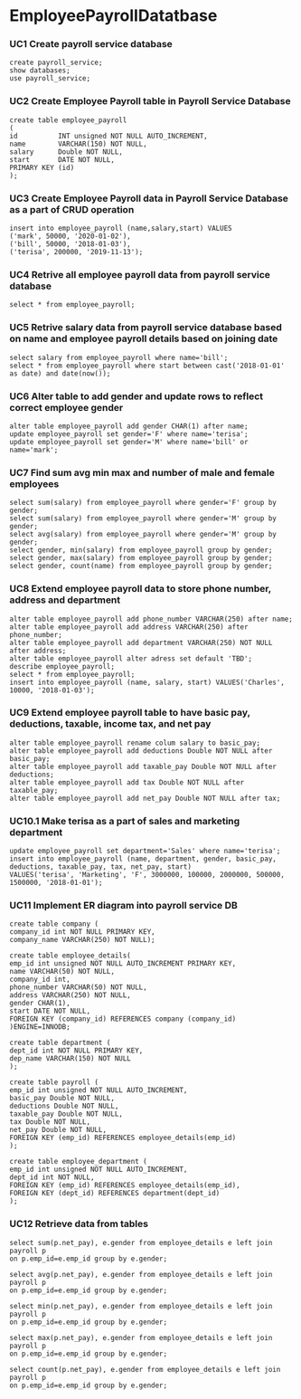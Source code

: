 # EmployeePayrollDatatbase

### UC1 Create payroll service database
```
create payroll_service;
show databases;
use payroll_service;
```

### UC2 Create Employee Payroll table in Payroll Service Database
```
create table employee_payroll
(
id          INT unsigned NOT NULL AUTO_INCREMENT,
name        VARCHAR(150) NOT NULL,
salary      Double NOT NULL,
start       DATE NOT NULL,
PRIMARY KEY (id)
);
```

### UC3 Create Employee Payroll data in Payroll Service Database as a part of CRUD operation
```
insert into employee_payroll (name,salary,start) VALUES
('mark', 50000, '2020-01-02'),
('bill', 50000, '2018-01-03'),
('terisa', 200000, '2019-11-13');
```

### UC4 Retrive all employee payroll data from payroll service database
```
select * from employee_payroll;
```

### UC5 Retrive salary data from payroll service database based on name and employee payroll details based on joining date
```
select salary from employee_payroll where name='bill';
select * from employee_payroll where start between cast('2018-01-01' as date) and date(now());
```

### UC6 Alter table to add gender and update rows to reflect correct employee gender
```
alter table employee_payroll add gender CHAR(1) after name;
update employee_payroll set gender='F' where name='terisa';
update employee_payroll set gender='M' where name='bill' or name='mark';
```

### UC7 Find sum avg min max and number of male and female employees
```
select sum(salary) from employee_payroll where gender='F' group by gender;
select sum(salary) from employee_payroll where gender='M' group by gender;
select avg(salary) from employee_payroll where gender='M' group by gender;
select gender, min(salary) from employee_payroll group by gender;
select gender, max(salary) from employee_payroll group by gender;
select gender, count(name) from employee_payroll group by gender;
```

### UC8 Extend employee payroll data to store phone number, address and department
```
alter table employee_payroll add phone_number VARCHAR(250) after name;
alter table employee_payroll add address VARCHAR(250) after phone_number;
alter table employee_payroll add department VARCHAR(250) NOT NULL after address;
alter table employee_payroll alter adress set default 'TBD';
describe employee_payroll;
select * from employee_payroll;
insert into employee_payroll (name, salary, start) VALUES('Charles', 10000, '2018-01-03');
```

### UC9 Extend employee payroll table to have basic pay, deductions, taxable, income tax, and net pay
```
alter table employee_payroll rename colum salary to basic_pay;
alter table employee_payroll add deductions Double NOT NULL after basic_pay;
alter table employee_payroll add taxable_pay Double NOT NULL after deductions;
alter table employee_payroll add tax Double NOT NULL after taxable_pay;
alter table employee_payroll add net_pay Double NOT NULL after tax;
```

### UC10.1 Make terisa as a part of sales and marketing department
```
update employee_payroll set department='Sales' where name='terisa';
insert into employee_payroll (name, department, gender, basic_pay, deductions, taxable_pay, tax, net_pay, start)
VALUES('terisa', 'Marketing', 'F', 3000000, 100000, 2000000, 500000, 1500000, '2018-01-01');
```
  
### UC11 Implement ER diagram into payroll service DB
```
create table company (
company_id int NOT NULL PRIMARY KEY,
company_name VARCHAR(250) NOT NULL);

create table employee_details(
emp_id int unsigned NOT NULL AUTO_INCREMENT PRIMARY KEY,
name VARCHAR(50) NOT NULL,
company_id int,
phone_number VARCHAR(50) NOT NULL,
address VARCHAR(250) NOT NULL,
gender CHAR(1),
start DATE NOT NULL,
FOREIGN KEY (company_id) REFERENCES company (company_id)
)ENGINE=INNODB;

create table department (
dept_id int NOT NULL PRIMARY KEY,
dep_name VARCHAR(150) NOT NULL
);

create table payroll (
emp_id int unsigned NOT NULL AUTO_INCREMENT,
basic_pay Double NOT NULL,
deductions Double NOT NULL,
taxable_pay Double NOT NULL,
tax Double NOT NULL,
net_pay Double NOT NULL,
FOREIGN KEY (emp_id) REFERENCES employee_details(emp_id)
);

create table employee_department (
emp_id int unsigned NOT NULL AUTO_INCREMENT,
dept_id int NOT NULL,
FOREIGN KEY (emp_id) REFERENCES employee_details(emp_id),
FOREIGN KEY (dept_id) REFERENCES department(dept_id)
);
```

### UC12 Retrieve data from tables
```
select sum(p.net_pay), e.gender from employee_details e left join payroll p
on p.emp_id=e.emp_id group by e.gender;

select avg(p.net_pay), e.gender from employee_details e left join payroll p
on p.emp_id=e.emp_id group by e.gender;

select min(p.net_pay), e.gender from employee_details e left join payroll p
on p.emp_id=e.emp_id group by e.gender;

select max(p.net_pay), e.gender from employee_details e left join payroll p
on p.emp_id=e.emp_id group by e.gender;

select count(p.net_pay), e.gender from employee_details e left join payroll p
on p.emp_id=e.emp_id group by e.gender;
```

